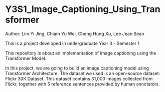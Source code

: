 # Y3S1_Image_Captioning_Using_Transformer

Author: Lim Yi Jing, Chiam Yu Wei, Cheng Hung Xu, Lee Jean Sean

This is a project developed in undergraduate Year 3 - Semester 1

This repository is about an implementation of image captioning using the Transformer Model.

In this project, we are going to build an image captioning model using Transformer 
Architecture. The dataset we used is an open-source dataset: Flickr 30K Dataset. This 
dataset contains 31,000 images collected from Flickr, together with 5 reference 
sentences provided by human annotators. 
